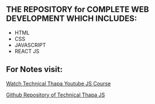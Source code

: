 ## THE REPOSITORY for COMPLETE WEB DEVELOPMENT WHICH INCLUDES:

 - HTML
 - CSS
 - JAVASCRIPT
 - REACT JS

## For Notes visit:

  [Watch Technical Thapa Youtube JS Course](https://youtu.be/13gLB6hDHR8?si=COjUyKBW39mOe33w)
  
  [Github Repository of Technical Thapa JS](https://github.com/thapatechnical/WorldBestJSCourse)
